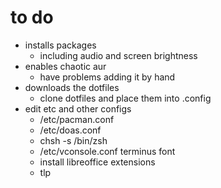 # to do
- installs packages
	+ including audio and screen brightness
- enables chaotic aur
	+ have problems adding it by hand
- downloads the dotfiles
	+ clone dotfiles and place them into .config
- edit etc and other configs
	+ /etc/pacman.conf
	+ /etc/doas.conf
	+ chsh -s /bin/zsh
	+ /etc/vconsole.conf terminus font
	+ install libreoffice extensions
	+ tlp
